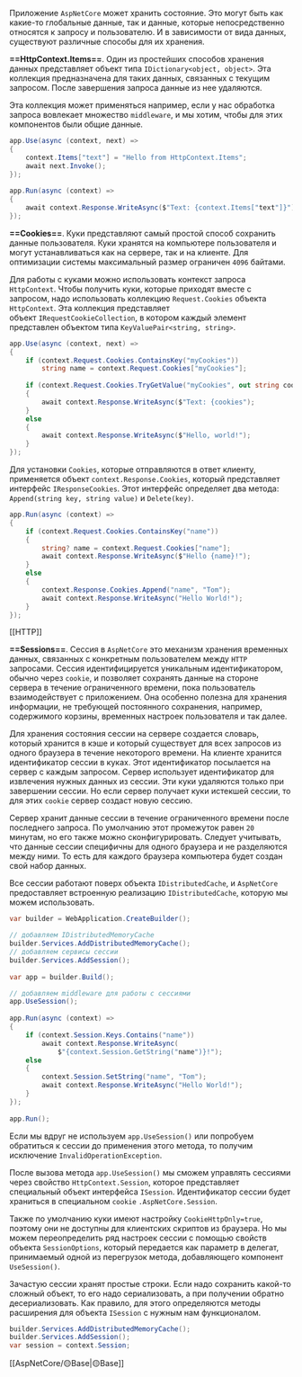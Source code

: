 
Приложение `AspNetCore` может хранить состояние. Это могут быть как какие-то глобальные данные, так и данные, которые непосредственно относятся к запросу и пользователю. 
И в зависимости от вида данных, существуют различные способы для их хранения.

**==HttpContext.Items==**. Один из простейших способов хранения данных представляет объект типа `IDictionary<object, object>`. Эта коллекция предназначена для таких данных, связанных с текущим запросом. После завершения запроса данные из нее удаляются. 

Эта коллекция может применяться например, если у нас обработка запроса вовлекает множество `middleware`, и мы хотим, чтобы для этих компонентов были общие данные.

```c#
app.Use(async (context, next) =>
{
    context.Items["text"] = "Hello from HttpContext.Items";
    await next.Invoke();
});
 
app.Run(async (context) => 
{
	await context.Response.WriteAsync($"Text: {context.Items["text"]}")
});
```

**==Cookies==**. Куки представляют самый простой способ сохранить данные пользователя. Куки хранятся на компьютере пользователя и могут устанавливаться как на сервере, так и на клиенте.  Для оптимизации системы максимальный размер ограничен `4096` байтами.

Для работы с куками можно использовать контекст запроса `HttpContext`. Чтобы получить куки, которые приходят вместе с запросом, надо использовать коллекцию `Request.Cookies` объекта `HttpContext`. Эта коллекция представляет объект `IRequestCookieCollection`, в котором каждый элемент представлен объектом типа `KeyValuePair<string, string>`.

```c#
app.Use(async (context, next) => 
{
	if (context.Request.Cookies.ContainsKey("myCookies"))
	    string name = context.Request.Cookies["myCookies"];
	    
	if (context.Request.Cookies.TryGetValue("myCookies", out string cookies))
	{
		await context.Response.WriteAsync($"Text: {cookies");
	}
	else
	{
		await context.Response.WriteAsync($"Hello, world!");
	}
});
```

Для установки `Cookies`, которые отправляются в ответ клиенту, применяется объект `context.Response.Cookies`, который представляет интерфейс `IResponseCookies`. Этот интерфейс определяет два метода: `Append(string key, string value)` и `Delete(key)`.

```c#
app.Run(async (context) =>
{
    if (context.Request.Cookies.ContainsKey("name"))
    {
        string? name = context.Request.Cookies["name"];
        await context.Response.WriteAsync($"Hello {name}!");
    }
    else
    {
        context.Response.Cookies.Append("name", "Tom");
        await context.Response.WriteAsync("Hello World!");
    }
});
```

[[HTTP]]

**==Sessions==**. Сессия в `AspNetCore` это механизм хранения временных данных, связанных с конкретным пользователем между `HTTP` запросами. Сессия идентифицируется уникальным идентификатором, обычно через `cookie`, и позволяет сохранять данные на стороне сервера в течение ограниченного времени, пока пользователь взаимодействует с приложением. Она особенно полезна для хранения информации, не требующей постоянного сохранения, например, содержимого корзины, временных настроек пользователя и так далее.

Для хранения состояния сессии на сервере создается словарь, который хранится в кэше и который существует для всех запросов из одного браузера в течение некоторого времени. На клиенте хранится идентификатор сессии в куках. Этот идентификатор посылается на сервер с каждым запросом. Сервер использует идентификатор для извлечения нужных данных из сессии. Эти куки удаляются только при завершении сессии. Но если сервер получает куки истекшей сессии, то для этих `cookie` сервер создаст новую сессию.

Сервер хранит данные сессии в течение ограниченного времени после последнего запроса. По умолчанию этот промежуток равен `20` минутам, но его также можно сконфигурировать.
Следует учитывать, что данные сессии специфичны для одного браузера и не разделяются между ними. То есть для каждого браузера компьютера будет создан свой набор данных.

Все сессии работают поверх объекта `IDistributedCache`, и `AspNetCore` предоставляет встроенную реализацию `IDistributedCache`, которую мы можем использовать.

```c#
var builder = WebApplication.CreateBuilder();

// добавляем IDistributedMemoryCache
builder.Services.AddDistributedMemoryCache();
// добавляем сервисы сессии
builder.Services.AddSession();
 
var app = builder.Build();

// добавляем middleware для работы с сессиями
app.UseSession();
 
app.Run(async (context) =>
{
    if (context.Session.Keys.Contains("name"))
        await context.Response.WriteAsync(
	        $"{context.Session.GetString("name")}!");
    else
    {
        context.Session.SetString("name", "Tom");
        await context.Response.WriteAsync("Hello World!");
    }
});
 
app.Run();
```

Если мы вдруг не используем `app.UseSession()` или попробуем обратиться к сессии
до применения этого метода, то получим исключение `InvalidOperationException`.

После вызова метода `app.UseSession()` мы сможем управлять сессиями через свойство `HttpContext.Session`, которое представляет специальный объект интерфейса `ISession`. 
Идентификатор сессии будет храниться в специальном `cookie` `.AspNetCore.Session`.

Также по умолчанию куки имеют настройку `CookieHttpOnly=true`, поэтому они не доступны для клиентских скриптов из браузера. Но мы можем переопределить ряд настроек сессии с помощью свойств объекта `SessionOptions`, который передается как параметр в делегат, принимаемый одной из перегрузок метода, добавляющего компонент `UseSession()`.

Зачастую сессии хранят простые строки. Если надо сохранить какой-то сложный объект, то его надо сериализовать, а при получении обратно десериализовать. Как правило, для этого определяются методы расширения для объекта `ISession` с нужным нам функционалом.

```c#
builder.Services.AddDistributedMemoryCache();
builder.Services.AddSession();
var session = context.Session;
```

[[AspNetCore/🟡Base|🟡Base]]
